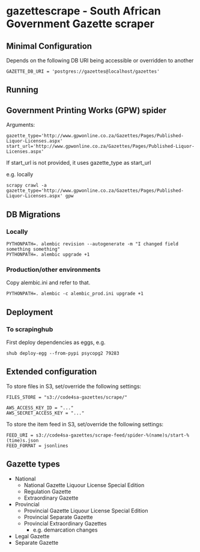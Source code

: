 # gazettescrape - South African Government Gazette scraper

## Minimal Configuration

Depends on the following DB URI being accessible or overridden to another

```
GAZETTE_DB_URI = 'postgres://gazettes@localhost/gazettes'
```

## Running

## Government Printing Works (GPW) spider

Arguments:
```
gazette_type='http://www.gpwonline.co.za/Gazettes/Pages/Published-Liquor-Licenses.aspx'
start_url='http://www.gpwonline.co.za/Gazettes/Pages/Published-Liquor-Licenses.aspx'
```

If start_url is not provided, it uses gazette_type as start_url

e.g. locally

```
scrapy crawl -a gazette_type='http://www.gpwonline.co.za/Gazettes/Pages/Published-Liquor-Licenses.aspx' gpw
```

## DB Migrations

### Locally

```
PYTHONPATH=. alembic revision --autogenerate -m "I changed field something something"
PYTHONPATH=. alembic upgrade +1
```

### Production/other environments

Copy alembic.ini and refer to that.

```
PYTHONPATH=. alembic -c alembic_prod.ini upgrade +1
```

## Deployment

### To scrapinghub

First deploy dependencies as eggs, e.g.

```
shub deploy-egg --from-pypi psycopg2 79283
```

## Extended configuration

To store files in S3, set/override the following settings:

```
FILES_STORE = "s3://code4sa-gazettes/scrape/"

AWS_ACCESS_KEY_ID = "..."
AWS_SECRET_ACCESS_KEY = "..."
```

To store the item feed in S3, set/override the following settings:

```
FEED_URI = s3://code4sa-gazettes/scrape-feed/spider-%(name)s/start-%(time)s.json
FEED_FORMAT = jsonlines
```

## Gazette types

- National
  - National Gazette Liquour License Special Edition
  - Regulation Gazette
  - Extraordinary Gazette
- Provincial
  - Provincial Gazette Liquour License Special Edition
  - Provincial Separate Gazette
  - Provincial Extraordinary Gazettes
    - e.g. demarcation changes
- Legal Gazette
- Separate Gazette
